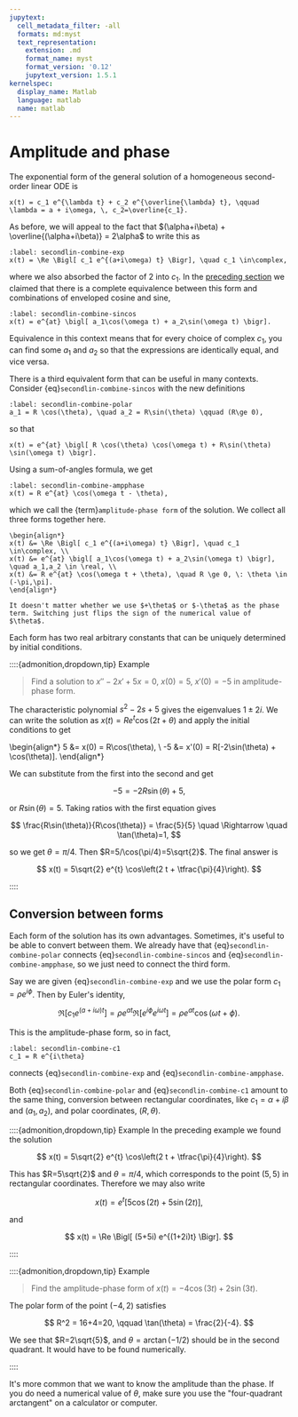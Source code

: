 ```yaml
---
jupytext:
  cell_metadata_filter: -all
  formats: md:myst
  text_representation:
    extension: .md
    format_name: myst
    format_version: '0.12'
    jupytext_version: 1.5.1
kernelspec:
  display_name: Matlab
  language: matlab
  name: matlab
---
```

# Amplitude and phase

The exponential form of the general solution of a homogeneous second-order linear ODE is

```{math}
x(t) = c_1 e^{\lambda t} + c_2 e^{\overline{\lambda} t}, \qquad \lambda = a + i\omega, \, c_2=\overline{c_1}.
```

As before, we will appeal to the fact that $(\alpha+i\beta) + \overline{(\alpha+i\beta)} = 2\alpha$ to write this as

```{math}
:label: secondlin-combine-exp
x(t) = \Re \Bigl[ c_1 e^{(a+i\omega) t} \Bigr], \quad c_1 \in\complex, 
```

where we also absorbed the factor of 2 into $c_1$. In the [preceding section](complex_exp.md) we claimed that there is a complete equivalence between this form and combinations of enveloped cosine and sine,

```{math}
:label: secondlin-combine-sincos
x(t) = e^{at} \bigl[ a_1\cos(\omega t) + a_2\sin(\omega t) \bigr].
```

Equivalence in this context means that for every choice of complex $c_1$, you can find some $a_1$ and $a_2$ so that the expressions are identically equal, and vice versa.

<!-- There is a third equivalent form that might be the most readily interpreted. Let us write the complex value $c_1$ in polar form,

$$
c_1 = R e^{-i\theta}, \qquad R > 0,\, \theta \in [-\pi,pi).
$$

We introduced an extra minus sign here for future convenience, but it's not important. Now {eq}`secondlin-combine-exp` is in the form

$$
x(t) = R e^{-i\theta} e^{\lambda t} + \bigl[ \text{complex conjugate of the same thing} \bigr].
$$

As we saw before, adding $\alpha+i\beta$ to its conjugate gives $2\alpha$, so we may write

$$
x(t) = 2 \Re \Bigl[ R e^{-i\theta} e^{\lambda t} \Bigr].
$$

We manipulate the exponentials to get

$$
x(t) = 2 \Re \Bigl[ R e^{at} e^{i(\omega t -\theta)} \Bigr].
$$

The first two terms inside the brackets are real, and Euler's formula then implies

$$
x(t) = 2 R e^{at} \cos(\omega t -\theta).
$$

This is a cosine with exponentially changing amplitude and an arbitrary phase shift.  -->

There is a third equivalent form that can be useful in many contexts. Consider {eq}`secondlin-combine-sincos` with the new definitions

```{math}
:label: secondlin-combine-polar
a_1 = R \cos(\theta), \quad a_2 = R\sin(\theta) \qquad (R\ge 0),
```

so that

```{math}
x(t) = e^{at} \bigl[ R \cos(\theta) \cos(\omega t) + R\sin(\theta) \sin(\omega t) \bigr].
```

Using a sum-of-angles formula, we get

```{math}
:label: secondlin-combine-ampphase
x(t) = R e^{at} \cos(\omega t - \theta),
```

which we call the {term}`amplitude-phase form` of the solution. We collect all three forms together here.

````{proof:formula} Equivalent forms for 2nd order solutions
\begin{align*}
x(t) &= \Re \Bigl[ c_1 e^{(a+i\omega) t} \Bigr], \quad c_1 \in\complex, \\
x(t) &= e^{at} \bigl[ a_1\cos(\omega t) + a_2\sin(\omega t) \bigr], \quad a_1,a_2 \in \real, \\
x(t) &= R e^{at} \cos(\omega t + \theta), \quad R \ge 0, \: \theta \in (-\pi,\pi].
\end{align*}
````

```{note}
It doesn't matter whether we use $+\theta$ or $-\theta$ as the phase term. Switching just flips the sign of the numerical value of $\theta$.
```

Each form has two real arbitrary constants that can be uniquely determined by initial conditions.

::::{admonition,dropdown,tip} Example
> Find a solution to $x''-2x'+5x=0$, $x(0)=5$, $x'(0)=-5$ in amplitude-phase form.

The characteristic polynomial $s^2-2s+5$ gives the eigenvalues $1\pm 2i$. We can write the solution as $x(t) = R e^{t} \cos(2 t + \theta)$ and apply the initial conditions to get

\begin{align*}
5 &= x(0) = R\cos(\theta), \\
-5 &= x'(0) = R[-2\sin(\theta) + \cos(\theta)].
\end{align*}

We can substitute from the first into the second and get

$$
-5 = -2R\sin(\theta) + 5,
$$

or $R\sin(\theta) =5$. Taking ratios with the first equation gives

$$
\frac{R\sin(\theta)}{R\cos(\theta)}  = \frac{5}{5} \quad \Rightarrow \quad \tan(\theta)=1,
$$

so we get $\theta=\pi/4$. Then $R=5/\cos(\pi/4)=5\sqrt{2}$. The final answer is

$$
x(t) = 5\sqrt{2} e^{t} \cos\left(2 t + \tfrac{\pi}{4}\right).
$$

::::

## Conversion between forms

Each form of the solution has its own advantages. Sometimes, it's useful to be able to convert between them. We already have that {eq}`secondlin-combine-polar` connects {eq}`secondlin-combine-sincos` and {eq}`secondlin-combine-ampphase`, so we just need to connect the third form.

Say we are given {eq}`secondlin-combine-exp` and we use the polar form
$c_1 = \rho e^{i\phi}$. Then by Euler's identity,

<!-- 
```{note}
This equation uses the Greek letters $\rho$ (rho) and $\phi$ (phi).
``` 
-->

$$
\Re \left[ c_1 e^{(a+i\omega) t}  \right] = \rho e^{at} \Re \left[ e^{i\phi} e^{i\omega t}  \right] = \rho e^{at} \cos(\omega t + \phi).
$$

This is the amplitude-phase form, so in fact,

```{math}
:label: secondlin-combine-c1
c_1 = R e^{i\theta}
```

connects {eq}`secondlin-combine-exp` and {eq}`secondlin-combine-ampphase`.

Both {eq}`secondlin-combine-polar` and {eq}`secondlin-combine-c1` amount to the same thing, conversion between rectangular coordinates, like $c_1=\alpha+i\beta$ and $(a_1,a_2)$, and polar coordinates, $(R,\theta)$.

::::{admonition,dropdown,tip} Example
In the preceding example we found the solution

$$
x(t) = 5\sqrt{2} e^{t} \cos\left(2 t + \tfrac{\pi}{4}\right).
$$

This has $R=5\sqrt{2}$ and $\theta=\pi/4$, which corresponds to the point $(5,5)$ in rectangular coordinates. Therefore we may also write

$$
x(t) = e^{t} \bigl[ 5 \cos(2 t) + 5 \sin(2t) \bigr],
$$

and

$$
x(t) = \Re \Bigl[ (5+5i)  e^{(1+2i)t}  \Bigr].
$$

::::

::::{admonition,dropdown,tip} Example
> Find the amplitude-phase form of $x(t)=-4\cos(3t) + 2 \sin(3t)$.

The polar form of the point $(-4,2)$ satisfies

$$
R^2 = 16+4=20, \qquad \tan(\theta) = \frac{2}{-4}.
$$

We see that $R=2\sqrt{5}$, and $\theta = \arctan(-1/2)$ should be in the second quadrant. It would have to be found numerically.

::::

It's more common that we want to know the amplitude than the phase. If you do need a numerical value of $\theta$, make sure you use the "four-quadrant arctangent" on a calculator or computer.

